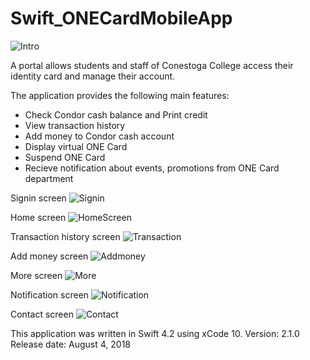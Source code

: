 # Swift_ONECardMobileApp

![Intro](Intro.png)

A portal allows students and staff of Conestoga College access their identity card and manage their account.

The application provides the following main features:
  - Check Condor cash balance and Print credit
  - View transaction history
  - Add money to Condor cash account
  - Display virtual ONE Card
  - Suspend ONE Card
  - Recieve notification about events, promotions from ONE Card department

Signin screen
![Signin](2_Singin.PNG)

Home screen
![HomeScreen](4_Home.PNG)

Transaction history screen
![Transaction](5_1_Transaction.PNG)

Add money screen
![Addmoney](6_1_AddMoney.jpeg)

More screen
![More](7_More.PNG)

Notification screen
![Notification](10_1_Notification.PNG)

Contact screen
![Contact](13_Contact.PNG)

This application was written in Swift 4.2 using xCode 10.
Version: 2.1.0
Release date: August 4, 2018
